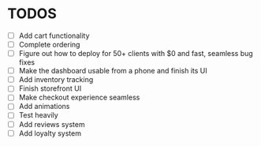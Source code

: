 # TODOS
- [ ] Add cart functionality
- [ ] Complete ordering
- [ ] Figure out how to deploy for 50+ clients with $0 and fast, seamless bug fixes
- [ ] Make the dashboard usable from a phone and finish its UI
- [ ] Add inventory tracking
- [ ] Finish storefront UI
- [ ] Make checkout experience seamless
- [ ] Add animations
- [ ] Test heavily
- [ ] Add reviews system
- [ ] Add loyalty system

